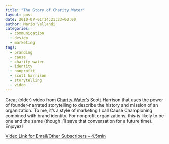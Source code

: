 ```yaml
---
title: "The Story of Charity Water"
layout: post
date: 2010-07-01T14:21:23+00:00
author: Mario Vellandi
categories:
  - communication
  - design
  - marketing
tags:
  - branding
  - cause
  - charity water
  - identity
  - nonprofit
  - scott harrison
  - storytelling
  - video
---
```

Great (older) video from [Charity Water&#8217;s](http://www.charitywater.org/) Scott Harrison that uses the power of founder-narrated storytelling to describe the history and mission of an organization. To me, it&#8217;s a style of marketing I call Cause Championing combined with brand identity. For nonprofit organizations, this is likely to be one and the same (though I&#8217;ll save that conversation for a future time). Enjoyez!

[Video Link for Email/Other Subscribers &#8211; 4.5min](http://vimeo.com/6202666)
